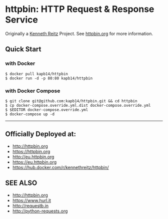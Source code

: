 # httpbin: HTTP Request & Response Service

Originally a [Kenneth Reitz](http://kennethreitz.org/) Project.
See [httpbin.org](http://httpbin.org) for more information.


## Quick Start

### with Docker

```shell
$ docker pull kapb14/httpbin
$ docker run -d -p 80:80 kapb14/httpbin
```

### with Docker Compose

```shell
$ git clone git@github.com:kapb14/httpbin.git && cd httpbin
$ cp docker-compose.override.yml.dist docker-compose.override.yml
$ $EDITOR docker-compose.override.yml
$ docker-compose up -d
```

___

## Officially Deployed at:

- http://httpbin.org
- https://httpbin.org
- http://eu.httpbin.org
- https://eu.httpbin.org
- https://hub.docker.com/r/kennethreitz/httpbin/


## SEE ALSO

- http://httpbin.org
- https://www.hurl.it
- http://requestb.in
- http://python-requests.org

